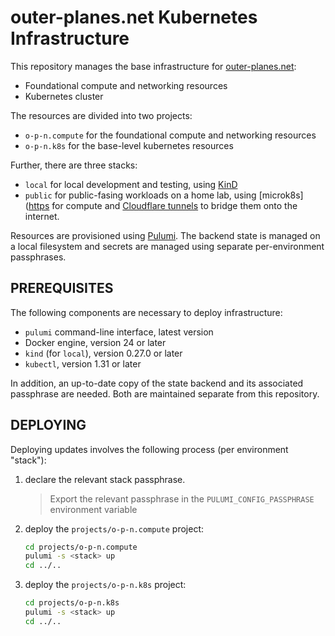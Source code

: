 # outer-planes.net Kubernetes Infrastructure

This repository manages the base infrastructure for [outer-planes.net](https://outer-planes.net):

* Foundational compute and networking resources
* Kubernetes cluster

The resources are divided into two projects:
* `o-p-n.compute` for the foundational compute and networking resources
* `o-p-n.k8s` for the base-level kubernetes resources

Further, there are three stacks:
* `local` for local development and testing, using [KinD](https://kind.sigs.k8s.io/)
* `public` for public-fasing workloads on a home lab, using [microk8s]([https](https://microk8s.io/) for compute and [Cloudflare tunnels](https://developers.cloudflare.com/cloudflare-one/connections/connect-networks/) to bridge them onto the internet.

Resources are provisioned using [Pulumi](https://pulumi.com).  The backend state is managed on a local filesystem and secrets are managed using separate per-environment passphrases.

## PREREQUISITES

The following components are necessary to deploy infrastructure:
* `pulumi` command-line interface, latest version
* Docker engine, version 24 or later
* `kind` (for `local`), version 0.27.0 or later
* `kubectl`, version 1.31 or later

In addition, an up-to-date copy of the state backend and its associated passphrase are needed.  Both are maintained separate from this repository.

## DEPLOYING

Deploying updates involves the following process (per environment "stack"):
1. declare the relevant stack passphrase.
   > Export the relevant passphrase in the `PULUMI_CONFIG_PASSPHRASE` environment variable

2. deploy the `projects/o-p-n.compute` project:
   ```bash
   cd projects/o-p-n.compute
   pulumi -s <stack> up
   cd ../..
   ```

3. deploy the `projects/o-p-n.k8s` project:
   ```bash
   cd projects/o-p-n.k8s
   pulumi -s <stack> up
   cd ../..
   ```
